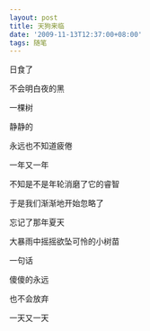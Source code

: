 ```yaml
---
layout: post
title: 天狗来临
date: '2009-11-13T12:37:00+08:00'
tags: 随笔
---
```


日食了

不会明白夜的黑

一棵树

静静的

永远也不知道疲倦

一年又一年

不知是不是年轮消磨了它的睿智

于是我们渐渐地开始忽略了

忘记了那年夏天

大暴雨中摇摇欲坠可怜的小树苗

一句话

傻傻的永远

也不会放弃

一天又一天
